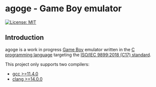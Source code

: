 # agoge - Game Boy emulator

[![License: MIT](https://img.shields.io/badge/License-MIT-yellow.svg)](https://opensource.org/licenses/MIT)

## Introduction

agoge is a work in progress [Game Boy](https://en.wikipedia.org/wiki/Game_Boy)
emulator written in
the [C programming language](https://en.wikipedia.org/wiki/C_(programming_language))
targeting
the [ISO/IEC 9899:2018 (C17) standard](https://en.wikipedia.org/wiki/C17_(C_standard_revision)).

This project only supports two compilers:

- [gcc >=11.4.0](https://gcc.gnu.org/)
- [clang >=14.0.0](https://clang.llvm.org/)

